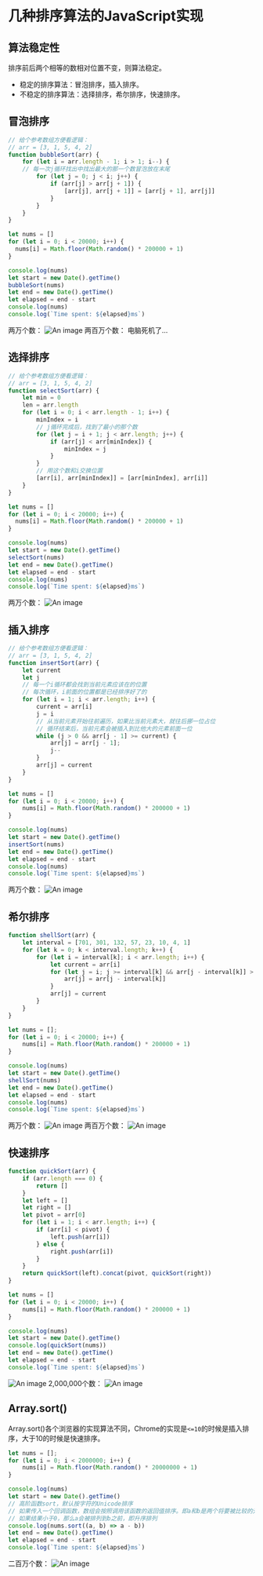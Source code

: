 # 几种排序算法的JavaScript实现

## 算法稳定性
排序前后两个相等的数相对位置不变，则算法稳定。
* 稳定的排序算法：冒泡排序，插入排序。
* 不稳定的排序算法：选择排序，希尔排序，快速排序。

## 冒泡排序
```javascript
// 给个参考数组方便看逻辑：
// arr = [3, 1, 5, 4, 2]
function bubbleSort(arr) {
	for (let i = arr.length - 1; i > 1; i--) {
	// 每一次j循环找出中找出最大的那一个数冒泡放在末尾
		for (let j = 0; j < i; j++) {
			if (arr[j] > arr[j + 1]) {
				[arr[j], arr[j + 1]] = [arr[j + 1], arr[j]]
			}
		}
	}
}

let nums = []
for (let i = 0; i < 20000; i++) {
  nums[i] = Math.floor(Math.random() * 200000 + 1)
}

console.log(nums)
let start = new Date().getTime()
bubbleSort(nums)
let end = new Date().getTime()
let elapsed = end - start
console.log(nums)
console.log(`Time spent: ${elapsed}ms`)
```
两万个数：
![An image](./bubblesort1.png)
两百万个数：
电脑死机了...

## 选择排序
```javascript
// 给个参考数组方便看逻辑：
// arr = [3, 1, 5, 4, 2]
function selectSort(arr) {
	let min = 0
	len = arr.length
	for (let i = 0; i < arr.length - 1; i++) {
		minIndex = i
		// j循环完成后，找到了最小的那个数
		for (let j = i + 1; j < arr.length; j++) {
			if (arr[j] < arr[minIndex]) {
				minIndex = j
			}
		}
		// 用这个数和i交换位置
		[arr[i], arr[minIndex]] = [arr[minIndex], arr[i]]
	}
}

let nums = []
for (let i = 0; i < 20000; i++) {
  nums[i] = Math.floor(Math.random() * 200000 + 1)
}

console.log(nums)
let start = new Date().getTime()
selectSort(nums)
let end = new Date().getTime()
let elapsed = end - start
console.log(nums)
console.log(`Time spent: ${elapsed}ms`)
```
两万个数：
![An image](./selectsort.png)

## 插入排序
```javascript
// 给个参考数组方便看逻辑：
// arr = [3, 1, 5, 4, 2]
function insertSort(arr) {
	let current
	let j
	// 每一个i循环都会找到当前元素应该在的位置
	// 每次循环，i前面的位置都是已经排序好了的
	for (let i = 1; i < arr.length; i++) {
		current = arr[i]
		j = i
		// 从当前元素开始往前遍历，如果比当前元素大，就往后挪一位占位
		// 循环结束后，当前元素会被插入到比他大的元素前面一位
		while (j > 0 && arr[j - 1] >= current) {
			arr[j] = arr[j - 1];
			j--
		}
		arr[j] = current
	}
}

let nums = []
for (let i = 0; i < 20000; i++) {
	nums[i] = Math.floor(Math.random() * 200000 + 1)
}

console.log(nums)
let start = new Date().getTime()
insertSort(nums)
let end = new Date().getTime()
let elapsed = end - start
console.log(nums)
console.log(`Time spent: ${elapsed}ms`)
```
两万个数：
![An image](./insertsort.png)

## 希尔排序
```javascript
function shellSort(arr) {
	let interval = [701, 301, 132, 57, 23, 10, 4, 1]
	for (let k = 0; k < interval.length; k++) {
		for (let i = interval[k]; i < arr.length; i++) {
			let current = arr[i]
			for (let j = i; j >= interval[k] && arr[j - interval[k]] > current; j -= interval[k]) {
				arr[j] = arr[j - interval[k]]
			}
			arr[j] = current
		}
	}
}

let nums = [];
for (let i = 0; i < 20000; i++) {
	nums[i] = Math.floor(Math.random() * 200000 + 1)
}

console.log(nums)
let start = new Date().getTime()
shellSort(nums)
let end = new Date().getTime()
let elapsed = end - start
console.log(nums)
console.log(`Time spent: ${elapsed}ms`)
```
两万个数：
![An image](./shellsort1.png)
两百万个数：
![An image](./shellsort2.png)

## 快速排序
```javascript
function quickSort(arr) {
	if (arr.length === 0) {
		return []
	}
	let left = []
	let right = []
	let pivot = arr[0]
	for (let i = 1; i < arr.length; i++) {
		if (arr[i] < pivot) {
			left.push(arr[i])
		} else {
			right.push(arr[i])
		}
	}
	return quickSort(left).concat(pivot, quickSort(right))
}

let nums = []
for (let i = 0; i < 20000; i++) {
	nums[i] = Math.floor(Math.random() * 200000 + 1)
}

console.log(nums)
let start = new Date().getTime()
console.log(quickSort(nums))
let end = new Date().getTime()
let elapsed = end - start
console.log(`Time spent: ${elapsed}ms`)
```
![An image](./quicksort1.png)
2,000,000个数：
![An image](./quicksort2.png)

## Array.sort()

Array.sort()各个浏览器的实现算法不同，Chrome的实现是`<=10`的时候是插入排序，大于10的时候是快速排序。
```js
let nums = [];
for (let i = 0; i < 2000000; i++) {
	nums[i] = Math.floor(Math.random() * 20000000 + 1)
}

console.log(nums)
let start = new Date().getTime()
// 高阶函数sort，默认按字符的Unicode排序
// 如果传入一个回调函数，数组会按照调用该函数的返回值排序。即a和b是两个将要被比较的元素：
// 如果结果小于0，那么a会被排列到b之前，即升序排列
console.log(nums.sort((a, b) => a - b))
let end = new Date().getTime()
let elapsed = end - start
console.log(`Time spent: ${elapsed}ms`)
```
二百万个数：
![An image](./arraysort.png)